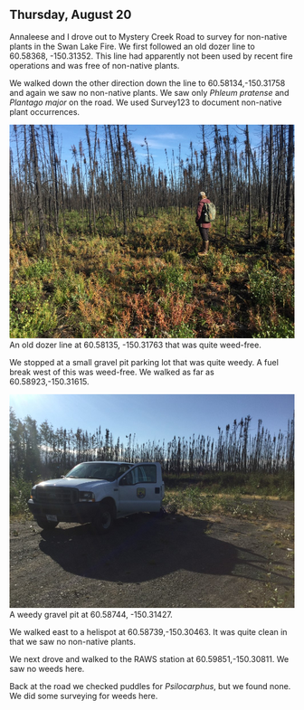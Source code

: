 
## Thursday, August 20

Annaleese and I drove out to Mystery Creek Road to survey for non-native plants in the Swan Lake Fire. We first followed an old dozer line to 60.58368, -150.31352. This line had apparently not been used by recent fire operations and was free of non-native plants.

We walked down the other direction down the line to 60.58134,-150.31758 and again we saw no non-native plants. We saw only *Phleum pratense* and *Plantago major* on the road. We used Survey123 to document non-native plant occurrences.

![An old dozer line at 60.58135, -150.31763 that was quite weed-free.](2020-08-20_dozer_line.jpg)\
An old dozer line at 60.58135, -150.31763 that was quite weed-free.

We stopped at a small gravel pit parking lot that was quite weedy. A fuel break west of this was weed-free. We walked as far as 60.58923,-150.31615.

![A weedy gravel pit at 60.58744, -150.31427.](2020-08-20_gravel_pit.jpg)\
A weedy gravel pit at 60.58744, -150.31427.

We walked east to a helispot at 60.58739,-150.30463. It was quite clean in that we saw no non-native plants.

We next drove and walked to the RAWS station at 60.59851,-150.30811. We saw no weeds here.

Back at the road we checked puddles for *Psilocarphus*, but we found none. We did some surveying for weeds here.
